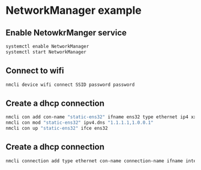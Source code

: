 # NetworkManager example


## Enable NetowkrManger service

```bash
systemctl enable NetworkManager
systemctl start NetworkManager
```

## Connect to wifi
```bash
nmcli device wifi connect SSID password password
```

## Create a dhcp connection

```bash
nmcli con add con-name "static-ens32" ifname ens32 type ethernet ip4 xxx.xxx.120.44/24 gw4 xxx.xxx.120.1
nmcli con mod "static-ens32" ipv4.dns "1.1.1.1,1.0.0.1"
nmcli con up "static-ens32" ifce ens32
```

## Create a dhcp connection

```bash
nmcli connection add type ethernet con-name connection-name ifname interface-name
```
